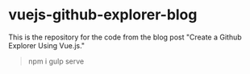 # vuejs-github-explorer-blog
This is the repository for the code from the blog post "Create a Github Explorer Using Vue.js."

> npm i
> gulp serve